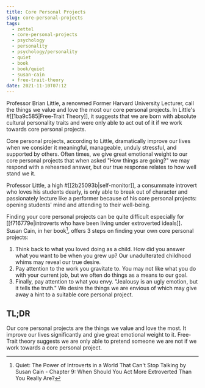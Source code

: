 ```yaml
---
title: Core Personal Projects
slug: core-personal-projects
tags:
  - zettel
  - core-personal-projects
  - psychology
  - personality
  - psychology/personality
  - quiet
  - book
  - book/quiet
  - susan-cain
  - free-trait-theory
date: 2021-11-10T07:12
---
```



Professor Brian Little, a renowned Former Harvard University Lecturer, call the
things we value and love the most our core personal projects. In Little's
#[[1ba9c585|Free-Trait Theory]], it suggests that we are born with absolute
cultural personality traits and were only able to act out of it if we work
towards core personal projects.

Core personal projects, according to Little, dramatically improve our lives when
we consider it meaningful, manageable, unduly stressful, and supported by
others. Often times, we give great emotional weight to our core personal
projects that when asked "How things are going?" we may respond with a rehearsed
answer, but our true response relates to how well stand we it.

Professor Little, a high #[[2b25093b|self-monitor]], a consummate introvert who
loves his students dearly, is only able to break out of character and
passionately lecture like a performer because of his core personal projects:
opening students' mind and attending to their well-being.

Finding your core personal projects can be quite difficult especially for
[[f716779e|introverts who have been living under extroverted ideals]]. Susan
Cain, in her book[^1], offers 3 steps on finding your own core personal
projects:

1. Think back to what you loved doing as a child. How did you answer what you
   want to be when you grew up? Our unadulterated childhood whims may reveal our
   true desire.
2. Pay attention to the work you gravitate to. You may not like what you do with
   your current job, but we often do things as a means to our goal.
3. Finally, pay attention to what you envy. "Jealousy is an ugly emotion, but it
   tells the truth." We desire the things we are envious of which may give away
   a hint to a suitable core personal project.


<div class="tldr">
  <h2>TL;DR</h2>
  <p>
    Our core personal projects are the things we value and love the most. It
    improve our lives significantly and give great emotional weight to it.
    Free-Trait theory suggests we are only able to pretend someone we are not if
    we work towards a core personal project.
  </p>
</div>


[^1]: Quiet: The Power of Introverts in a World That Can't Stop Talking by Susan Cain - Chapter 9: When Should You Act More Extroverted Than You Really Are?
